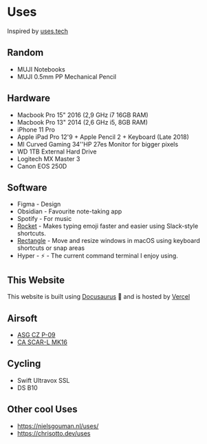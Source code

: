 # Uses

Inspired by [uses.tech](https://uses.tech/)

## Random
- MUJI Notebooks
- MUJI 0.5mm PP Mechanical Pencil

## Hardware
- Macbook Pro 15" 2016 (2,9 GHz i7 16GB RAM) 
- Macbook Pro 13" 2014 (2,6 GHz i5, 8GB RAM)
- iPhone 11 Pro
- Apple iPad Pro 12'9 + Apple Pencil 2 + Keyboard (Late 2018)
- MI Curved Gaming 34''HP 27es Monitor for bigger pixels
- WD 1TB External Hard Drive
- Logitech MX Master 3
- Canon EOS 250D

## Software
- Figma - Design
- Obsidian - Favourite note-taking app
- Spotify - For music
- [Rocket](https://matthewpalmer.net/rocket/) - Makes typing emoji faster and easier using Slack-style shortcuts.
- [Rectangle](https://rectangleapp.com/) - Move and resize windows in macOS using keyboard shortcuts or snap areas
- Hyper - ⚡ - The current command terminal I enjoy using.


## This Website

This website is built using [Docusaurus](https://docusaurus.io/)  🦖 and is hosted by [Vercel](https://vercel.com)


## Airsoft

- [ASG CZ P-09](https://amzn.to/3vbJsZO)
- [CA SCAR-L MK16](https://www.airsoftstation.com/classic-army-fn-herstal-licensed-scar-l-sportline-tan-airsoft-rifle/)

## Cycling
- Swift Ultravox SSL
- DS B10

## Other cool Uses
- https://nielsgouman.nl/uses/
- https://chrisotto.dev/uses
